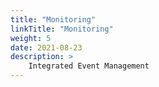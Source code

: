 ```yaml
---
title: "Monitoring"
linkTitle: "Monitoring"
weight: 5
date: 2021-08-23
description: >
    Integrated Event Management
---
```



